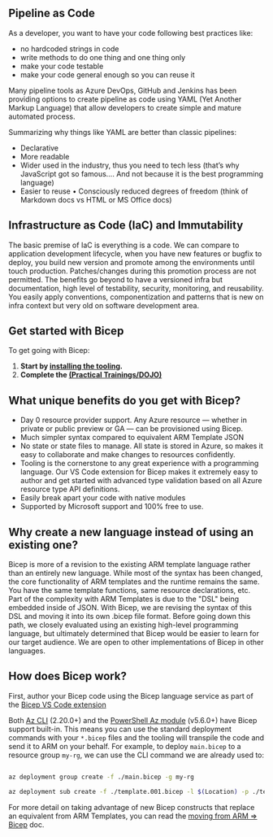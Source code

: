 ## Pipeline as Code

As a developer, you want to have your code following best practices like:

-	no hardcoded strings in code
-	write methods to do one thing and one thing only
-	make your code testable
-	make your code general enough so you can reuse it

Many pipeline tools as Azure DevOps, GitHub and Jenkins has been providing options to create pipeline as code using YAML (Yet Another Markup Language) that allow developers to create simple and mature automated process.

Summarizing why things like YAML are better than classic pipelines:

-	Declarative
-	More readable
-	Wider used in the industry, thus you need to tech less (that’s why JavaScript got so famous…. And not because it is the best programming language)
-	Easier to reuse
•	Consciously reduced degrees of freedom (think of Markdown docs vs HTML or MS Office docs)

## Infrastructure as Code (IaC) and Immutability

The basic premise of IaC is everything is a code. We can compare to application development lifecycle, when you have new features or bugfix to deploy, you build new version and promote among the environments until touch production.  Patches/changes during this promotion process are not permitted. The benefits go beyond to have a versioned infra but documentation, high level of testability, security, monitoring, and reusability. You easily apply conventions, componentization and patterns that is new on infra context but very old on software development area.

## Get started with Bicep

To get going with Bicep:

1. **Start by [installing the tooling](./docs/installing.md).**
1. **Complete the [(Practical Trainings/DOJO)](./docs/tutorial/00-tutorial-step.md)**

## What unique benefits do you get with Bicep?

* Day 0 resource provider support. Any Azure resource — whether in private or public preview or GA — can be provisioned using Bicep.
* Much simpler syntax compared to equivalent ARM Template JSON
* No state or state files to manage. All state is stored in Azure, so makes it easy to collaborate and make changes to resources confidently.
* Tooling is the cornerstone to any great experience with a programming language. Our VS Code extension for Bicep makes it extremely easy to author and get started with advanced type validation based on all Azure resource type API definitions.
* Easily break apart your code with native modules
* Supported by Microsoft support and 100% free to use.

## Why create a new language instead of using an existing one?

Bicep is more of a revision to the existing ARM template language rather than an entirely new language. While most of the syntax has been changed, the core functionality of ARM templates and the runtime remains the same. You have the same template functions, same resource declarations, etc. Part of the complexity with ARM Templates is due to the "DSL" being embedded inside of JSON. With Bicep, we are revising the syntax of this DSL and moving it into its own .bicep file format. Before going down this path, we closely evaluated using an existing high-level programming language, but ultimately determined that Bicep would be easier to learn for our target audience. We are open to other implementations of Bicep in other languages.

## How does Bicep work?

First, author your Bicep code using the Bicep language service as part of the [Bicep VS Code extension](./docs/installing.md#bicep-vs-code-extension)

Both [Az CLI](https://docs.microsoft.com/cli/azure/install-azure-cli) (2.20.0+) and the [PowerShell Az module](https://docs.microsoft.com/en-us/powershell/azure/install-az-ps) (v5.6.0+) have Bicep support built-in. This means you can use the standard deployment commands with your `*.bicep` files and the tooling will transpile the code and send it to ARM on your behalf. For example, to deploy `main.bicep` to a resource group `my-rg`, we can use the CLI command we are already used to:

```bash

az deployment group create -f ./main.bicep -g my-rg

az deployment sub create -f ./template.001.bicep -l $(Location) -p ./template.parameters.json

```

For more detail on taking advantage of new Bicep constructs that replace an equivalent from ARM Templates, you can read the [moving from ARM => Bicep](./docs/arm2bicep.md) doc.